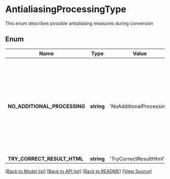 ﻿# AntialiasingProcessingType
This enum describes possible antialiasing measures during conversion

## Enum
Name | Type | Value | Description
------------ | ------------- | ------------- | -------------
**NO_ADDITIONAL_PROCESSING** | **string** | 'NoAdditionalProcessing' | no special antialiasing processing in use. This is an optimal option for overhelming majority of documents and it does not require additional time during conversion
**TRY_CORRECT_RESULT_HTML** | **string** | 'TryCorrectResultHtml' | 

[[Back to Model list]](../README.md#documentation-for-models) [[Back to API list]](../README.md#documentation-for-api-endpoints) [[Back to README]](../README.md) [[View Source]](../src/Aspose/PDF/Model/AntialiasingProcessingType.php)

